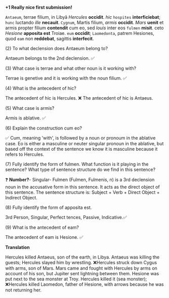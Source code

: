 **+1 Really nice first submission!**

`Antaeum`, terrae filium, in Libyā *Hercules* **occidit**. *hic* `hospites` **interficiebat**; `hunc` luctando *ille* **necauit**. `Cygnum`, Martis filium, *armis* **occidit**. *Mars* **uenit** et armis propter filium **contendit** cum eo, sed *Iouis* inter eos `fulmen` **misit**. 
ceto *Hesione* **apposita est** Troiae. `eum` **occidit**; `Laomedonta`, patrem Hesiones, quod `eam` non **reddebat**, sagittis **interfecit**.


(2) To what declension does Antaeum belong to?

Antaeum belongs to the 2nd declension.  ✅

(3) What case is terrae and what other noun is it working with?

Terrae is genetive and it is working with the noun filium.  ✅

(4) What is the antecedent of hic?

The antecedent of hic is Hercules. ❌ The antecedent of hic is Antaeus.

(5) What case is armis?

Armis is ablative.  ✅
 
(6) Explain the construction cum eo?

✅ Cum, meaning 'with', is followed by a noun or pronoum in the ablative case. Eo is either a masculine or neuter singular pronoun in the ablative, but based off the context of the sentence we know it is masculine because it refers to Hercules. 

(7) Fully identify the form of fulmen. What function is it playing in the sentence? What type of sentence structure do we find in this sentence?

❓ **Number?**- Singular- Fulmen (Fulmen, Fulmenis, n) is a 3rd declension noun in the accusative form in this sentence. It acts as the direct object of this sentence. The sentence structure is: Subject + Verb + Direct Object + Indirect Object.

(8) Fully identify the form of apposita est.

3rd Person, Singular, Perfect tences, Passive, Indicative.✅

(9) What is the antecedent of eam?

The antecedent of eam is Hesione. ✅

**Translation**

Hercules killed Antaeus, son of the earth, in Libya. Antaeus was killing the guests; Hercules slayed him by wrestling. ❌Hercules struck down Cygus with arms, son of Mars. Mars came and fought with Hercules by arms on account of his son, but Jupiter sent lightning between them. Hesione was put next to the sea monster at Troy. Hercules killed it (sea monster); ❌Hercules killed Laomedon, father of Hesione, with arrows because he was not returning her. 
